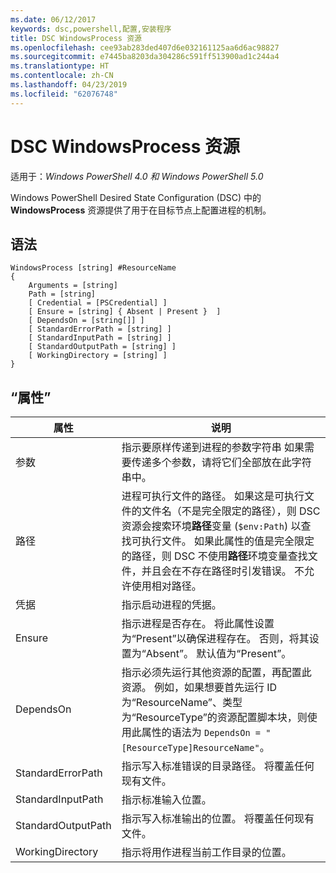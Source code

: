 ```yaml
---
ms.date: 06/12/2017
keywords: dsc,powershell,配置,安装程序
title: DSC WindowsProcess 资源
ms.openlocfilehash: cee93ab283ded407d6e032161125aa6d6ac98827
ms.sourcegitcommit: e7445ba8203da304286c591ff513900ad1c244a4
ms.translationtype: HT
ms.contentlocale: zh-CN
ms.lasthandoff: 04/23/2019
ms.locfileid: "62076748"
---
```

# <a name="dsc-windowsprocess-resource"></a>DSC WindowsProcess 资源

适用于：_Windows PowerShell 4.0 和 Windows PowerShell 5.0_

Windows PowerShell Desired State Configuration (DSC) 中的 **WindowsProcess** 资源提供了用于在目标节点上配置进程的机制。

## <a name="syntax"></a>语法

```
WindowsProcess [string] #ResourceName
{
    Arguments = [string]
    Path = [string]
    [ Credential = [PSCredential] ]
    [ Ensure = [string] { Absent | Present }  ]
    [ DependsOn = [string[]] ]
    [ StandardErrorPath = [string] ]
    [ StandardInputPath = [string] ]
    [ StandardOutputPath = [string] ]
    [ WorkingDirectory = [string] ]
}
```

## <a name="properties"></a>“属性”

| 属性 | 说明 |
| --- | --- |
| 参数| 指示要原样传递到进程的参数字符串 如果需要传递多个参数，请将它们全部放在此字符串中。|
| 路径| 进程可执行文件的路径。 如果这是可执行文件的文件名（不是完全限定的路径），则 DSC 资源会搜索环境**路径**变量 (`$env:Path`) 以查找可执行文件。 如果此属性的值是完全限定的路径，则 DSC 不使用**路径**环境变量查找文件，并且会在不存在路径时引发错误。 不允许使用相对路径。|
| 凭据| 指示启动进程的凭据。|
| Ensure| 指示进程是否存在。 将此属性设置为“Present”以确保进程存在。 否则，将其设置为“Absent”。 默认值为“Present”。|
| DependsOn | 指示必须先运行其他资源的配置，再配置此资源。 例如，如果想要首先运行 ID 为“ResourceName”、类型为“ResourceType”的资源配置脚本块，则使用此属性的语法为 `DependsOn = "[ResourceType]ResourceName"`。|
| StandardErrorPath| 指示写入标准错误的目录路径。 将覆盖任何现有文件。|
| StandardInputPath| 指示标准输入位置。|
| StandardOutputPath| 指示写入标准输出的位置。 将覆盖任何现有文件。|
| WorkingDirectory| 指示将用作进程当前工作目录的位置。|